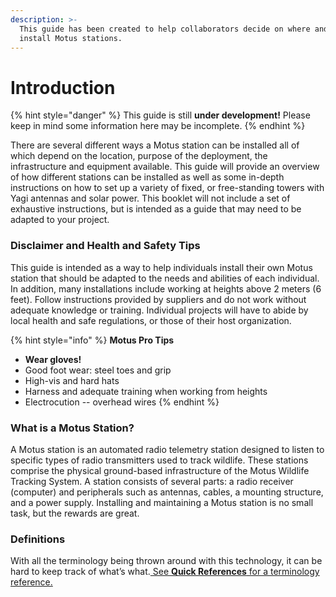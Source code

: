 ```yaml
---
description: >-
  This guide has been created to help collaborators decide on where and how to
  install Motus stations.
---
```


# Introduction

{% hint style="danger" %}
This guide is still **under development!** Please keep in mind some information here may be incomplete.
{% endhint %}

There are several different ways a Motus station can be installed all of which depend on the location, purpose of the deployment, the infrastructure and equipment available. This guide will provide an overview of how different stations can be installed as well as some in-depth instructions on how to set up a variety of fixed, or free-standing towers with Yagi antennas and solar power. This booklet will not include a set of exhaustive instructions, but is intended as a guide that may need to be adapted to your project.

### Disclaimer and Health and Safety Tips

This guide is intended as a way to help individuals install their own Motus station that should be adapted to the needs and abilities of each individual. In addition, many installations include working at heights above 2 meters (6 feet). Follow instructions provided by suppliers and do not work without adequate knowledge or training. Individual projects will have to abide by local health and safe regulations, or those of their host organization.

{% hint style="info" %}
**Motus Pro Tips**

* **Wear gloves!**
* Good foot wear: steel toes and grip
* High-vis and hard hats
* Harness and adequate training when working from heights
* Electrocution -- overhead wires
{% endhint %}

### What is a Motus Station?

A Motus station is an automated radio telemetry station designed to listen to specific types of radio transmitters used to track wildlife. These stations comprise the physical ground-based infrastructure of the Motus Wildlife Tracking System. A station consists of several parts: a radio receiver (computer) and peripherals such as antennas, cables, a mounting structure, and a power supply. Installing and maintaining a Motus station is no small task, but the rewards are great.

### Definitions

With all the terminology being thrown around with this technology, it can be hard to keep track of what’s what.[ See **Quick References** for a terminology reference.](https://docs.motus.org/en/about-motus/quick-reference/definitions)
